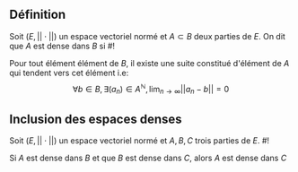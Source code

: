 ## Définition
Soit $(E, ||\cdot||)$ un espace vectoriel normé et $A \subset B$ deux parties de $E$. On dit que $A$ est dense dans $B$ si #!

Pour tout élément élément de $B$, il existe une suite constitué d'élément de $A$ qui tendent vers cet élément i.e: $$\forall b \in B, \exists(a_n)\in A^\mathbb N, \lim_{n\to\infty}||a_n - b|| = 0 $$
<!--ID: 1714516791388-->


## Inclusion des espaces denses
Soit $(E, ||\cdot||)$ un espace vectoriel normé et $A,B,C$ trois parties de $E$. #!

Si $A$ est dense dans $B$ et que $B$ est dense dans $C$, alors $A$ est dense dans $C$
<!--ID: 1714516791390-->
